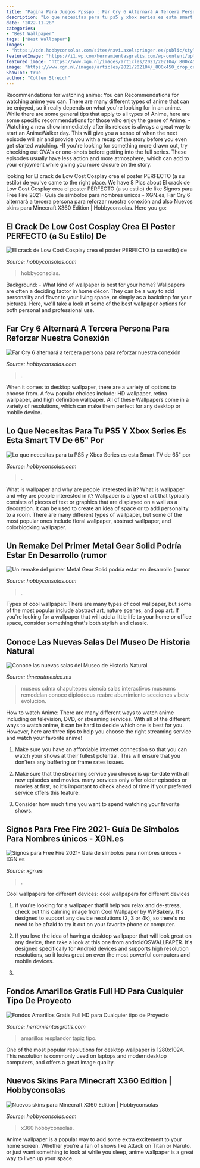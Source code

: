 ```yaml
---
title: "Pagina Para Juegos Ppsspp : Far Cry 6 Alternará A Tercera Persona Para Reforzar Nuestra Conexión"
description: "Lo que necesitas para tu ps5 y xbox series es esta smart tv de 65&quot; por"
date: "2022-11-28"
categories:
- "Best Wallpaper"
tags: ["Best Wallpaper"]
images:
- "https://cdn.hobbyconsolas.com/sites/navi.axelspringer.es/public/styles/1200/public/media/image/2016/07/metal-gear-solid-ps1.jpg?itok=N15y-TQ5"
featuredImage: "https://i1.wp.com/herramientasgratis.com/wp-content/uploads/2020/01/Abstract_vector_yellow_glare-Design_Desktop_Wallpaper_1366x768.jpg?w=1366"
featured_image: "https://www.xgn.nl/images/articles/2021/202104/_800x450_crop_center-center_82_line/ffsig.f1618911579.jpg"
image: "https://www.xgn.nl/images/articles/2021/202104/_800x450_crop_center-center_82_line/ffsig.f1618911579.jpg"
ShowToc: true
author: "Colten Streich"
---
```



Recommendations for watching anime: You can
Recommendations for watching anime you can. There are many different types of anime that can be enjoyed, so it really depends on what you're looking for in an anime. While there are some general tips that apply to all types of Anime, here are some specific recommendations for those who enjoy the genre of Anime: 
-Watching a new show immediately after its release is always a great way to start an AnimeWalker day. This will give you a sense of when the next episode will air and provide you with a recap of the story before you even get started watching. 
-If you're looking for something more drawn out, try checking out OVA's or one-shots before getting into the full series. These episodes usually have less action and more atmosphere, which can add to your enjoyment while giving you more closure on the story.

	

		
looking for El crack de Low Cost Cosplay crea el poster PERFECTO (a su estilo) de you've came to the right place. We have 8 Pics about El crack de Low Cost Cosplay crea el poster PERFECTO (a su estilo) de like Signos para Free Fire 2021- Guía de símbolos para nombres únicos - XGN.es, Far Cry 6 alternará a tercera persona para reforzar nuestra conexión and also Nuevos skins para Minecraft X360 Edition | Hobbyconsolas. Here you go:
		
    
## El Crack De Low Cost Cosplay Crea El Poster PERFECTO (a Su Estilo) De

<img loading=lazy src="https://cdn.hobbyconsolas.com/sites/navi.axelspringer.es/public/styles/1200/public/media/image/2020/03/godzilla-1896585.jpg?itok=IKbvMbz9" onerror="this.onerror=null;this.src='https://tse2.mm.bing.net/th?id=OIP.BK7iDzwRXn6_jYz2nsJ9eQHaEK&amp;pid=15.1';" alt="El crack de Low Cost Cosplay crea el poster PERFECTO (a su estilo) de">

_Source: hobbyconsolas.com_

>hobbyconsolas. 

	

Background: - What kind of wallpaper is best for your home?
Wallpapers are often a deciding factor in home décor. They can be a way to add personality and flavor to your living space, or simply as a backdrop for your pictures. Here, we'll take a look at some of the best wallpaper options for both personal and professional use.

    
## Far Cry 6 Alternará A Tercera Persona Para Reforzar Nuestra Conexión

<img loading=lazy src="https://cdn.hobbyconsolas.com/sites/navi.axelspringer.es/public/styles/1200/public/media/image/2021/05/far-cry-6-embargo-2351549.jpg?itok=0fC5L-I2" onerror="this.onerror=null;this.src='https://tse1.mm.bing.net/th?id=OIP.ouJoGSGMDt-vSsxtqF7znwHaEK&amp;pid=15.1';" alt="Far Cry 6 alternará a tercera persona para reforzar nuestra conexión">

_Source: hobbyconsolas.com_

>. 

	

When it comes to desktop wallpaper, there are a variety of options to choose from. A few popular choices include: HD wallpaper, retina wallpaper, and high definition wallpaper. All of these Wallpapers come in a variety of resolutions, which can make them perfect for any desktop or mobile device. 

    
## Lo Que Necesitas Para Tu PS5 Y Xbox Series Es Esta Smart TV De 65&quot; Por

<img loading=lazy src="https://cdn.hobbyconsolas.com/sites/navi.axelspringer.es/public/styles/1200/public/media/image/2019/09/smart-tv-sony.jpg?itok=nztc1AHW" onerror="this.onerror=null;this.src='https://tse3.mm.bing.net/th?id=OIP.NcymXpIgNUYdv43SQXV4vAHaE8&amp;pid=15.1';" alt="Lo que necesitas para tu PS5 y Xbox Series es esta Smart TV de 65&quot; por">

_Source: hobbyconsolas.com_

>. 

	

What is wallpaper and why are people interested in it?
What is wallpaper and why are people interested in it?
Wallpaper is a type of art that typically consists of pieces of text or graphics that are displayed on a wall as a decoration. It can be used to create an idea of space or to add personality to a room. There are many different types of wallpaper, but some of the most popular ones include floral wallpaper, abstract wallpaper, and colorblocking wallpaper.

    
## Un Remake Del Primer Metal Gear Solid Podría Estar En Desarrollo (rumor

<img loading=lazy src="https://cdn.hobbyconsolas.com/sites/navi.axelspringer.es/public/styles/1200/public/media/image/2016/07/metal-gear-solid-ps1.jpg?itok=N15y-TQ5" onerror="this.onerror=null;this.src='https://tse4.mm.bing.net/th?id=OIP.8Ugk15lBo4wztFmuCsJX9AHaEK&amp;pid=15.1';" alt="Un remake del primer Metal Gear Solid podría estar en desarrollo (rumor">

_Source: hobbyconsolas.com_

>. 

	

Types of cool wallpaper:
There are many types of cool wallpaper, but some of the most popular include abstract art, nature scenes, and pop art. If you're looking for a wallpaper that will add a little life to your home or office space, consider something that's both stylish and classic.

    
## Conoce Las Nuevas Salas Del Museo De Historia Natural

<img loading=lazy src="https://media.timeout.com/images/105191332/image.jpg" onerror="this.onerror=null;this.src='https://tse2.mm.bing.net/th?id=OIP.BFg93tQVDlCuc6uhiE8e0AHaFj&amp;pid=15.1';" alt="Conoce las nuevas salas del Museo de Historia Natural">

_Source: timeoutmexico.mx_

>museos cdmx chapultepec ciencia salas interactivos museums remodelan conoce diplodocus reabre aburrimiento secciones vibetv evolución. 

	

How to watch Anime: There are many different ways to watch anime including on television, DVD, or streaming services.
With all of the different ways to watch anime, it can be hard to decide which one is best for you. However, here are three tips to help you choose the right streaming service and watch your favorite anime!
1. Make sure you have an affordable internet connection so that you can watch your shows at their fullest potential. This will ensure that you don’tera any buffering or frame rates issues.

2. Make sure that the streaming service you choose is up-to-date with all new episodes and movies. many services only offer older episodes or movies at first, so it’s important to check ahead of time if your preferred service offers this feature.

3. Consider how much time you want to spend watching your favorite shows.

    
## Signos Para Free Fire 2021- Guía De Símbolos Para Nombres únicos - XGN.es

<img loading=lazy src="https://www.xgn.nl/images/articles/2021/202104/_800x450_crop_center-center_82_line/ffsig.f1618911579.jpg" onerror="this.onerror=null;this.src='https://tse3.mm.bing.net/th?id=OIP.IdujNwR4s20Hcs9Vx74XwgHaEK&amp;pid=15.1';" alt="Signos para Free Fire 2021- Guía de símbolos para nombres únicos - XGN.es">

_Source: xgn.es_

>. 

	

Cool wallpapers for different devices:
cool wallpapers for different devices 

1. If you're looking for a wallpaper that'll help you relax and de-stress, check out this calming image from Cool Wallpaper by WPBakery. It's designed to support any device resolutions (2, 3 or 4k), so there's no need to be afraid to try it out on your favorite phone or computer.

2. If you love the idea of having a desktop wallpaper that will look great on any device, then take a look at this one from androidOSWALLPAPER. It's designed specifically for Android devices and supports high resolution resolutions, so it looks great on even the most powerful computers and mobile devices.

3.

    
## Fondos Amarillos Gratis Full HD Para Cualquier Tipo De Proyecto

<img loading=lazy src="https://i1.wp.com/herramientasgratis.com/wp-content/uploads/2020/01/Abstract_vector_yellow_glare-Design_Desktop_Wallpaper_1366x768.jpg?w=1366" onerror="this.onerror=null;this.src='https://tse1.mm.bing.net/th?id=OIP.10LU2hyws2_irySOlvUKFwHaEK&amp;pid=15.1';" alt="Fondos Amarillos Gratis Full HD para Cualquier tipo de Proyecto">

_Source: herramientasgratis.com_

>amarillos resplandor tapiz tipo. 

	

One of the most popular resolutions for desktop wallpaper is 1280x1024. This resolution is commonly used on laptops and moderndesktop computers, and offers a great image quality.

    
## Nuevos Skins Para Minecraft X360 Edition | Hobbyconsolas

<img loading=lazy src="https://cdn.hobbyconsolas.com/sites/navi.axelspringer.es/public/styles/1200/public/media/image/2012/08/183617-nuevos-skins-minecraft-x360-edition.jpg?itok=rWgmqFci" onerror="this.onerror=null;this.src='https://tse2.mm.bing.net/th?id=OIP.84d3-Q_L1mGpRRw8tpo0fwHaD8&amp;pid=15.1';" alt="Nuevos skins para Minecraft X360 Edition | Hobbyconsolas">

_Source: hobbyconsolas.com_

>x360 hobbyconsolas. 

	

Anime wallpaper is a popular way to add some extra excitement to your home screen. Whether you’re a fan of shows like Attack on Titan or Naruto, or just want something to look at while you sleep, anime wallpaper is a great way to liven up your space.

